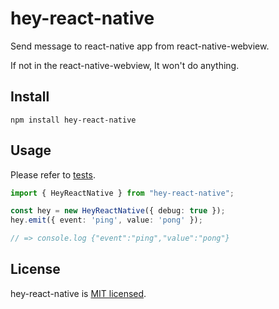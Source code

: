 # hey-react-native

Send message to react-native app from react-native-webview.

If not in the react-native-webview, It won't do anything.

## Install

```
npm install hey-react-native
```

## Usage

Please refer to [tests](https://github.com/hikouki/hey-react-native/blob/main/__tests__/index.spec.ts).

```typescript
import { HeyReactNative } from "hey-react-native";

const hey = new HeyReactNative({ debug: true });
hey.emit({ event: 'ping', value: 'pong' });

// => console.log {"event":"ping","value":"pong"}
```

## License

hey-react-native is [MIT licensed](https://github.com/hikouki/hey-react-native/blob/main/LICENSE).
